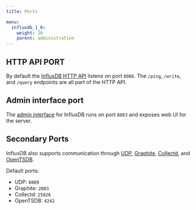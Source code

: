 ```yaml
---
title: Ports

menu:
  influxdb_1_0:
    weight: 20
    parent: administration
---
```


## HTTP API PORT
By default the [InfluxDB HTTP API](/influxdb/v1.0/concepts/api/) listens on port
`8086`.
The `/ping`, `/write`, and `/query` endpoints are all part of the HTTP API.

## Admin interface port
The [admin interface](/influxdb/v1.0/tools/web_admin/) for InfluxDB runs on port
`8083` and exposes web UI for the server.

## Secondary Ports
InfluxDB also supports communication through
[UDP](/influxdb/v1.0/write_protocols/udp/),
[Graphite](/influxdb/v1.0/write_protocols/graphite/),
[Collectd](/influxdb/v1.0/write_protocols/collectd/),
and
[OpenTSDB](/influxdb/v1.0/write_protocols/opentsdb/).

Default ports:

* UDP: `8089`
* Graphite: `2003`
* Collectd: `25826`
* OpenTSDB: `4242`
